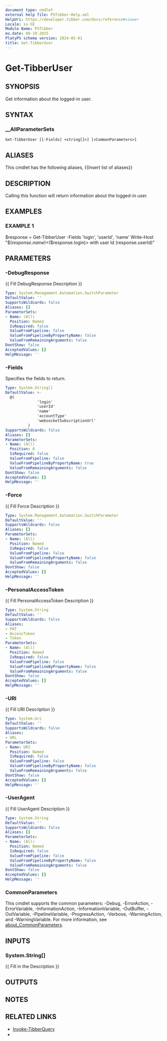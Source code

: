 ```yaml
---
document type: cmdlet
external help file: PSTibber-Help.xml
HelpUri: https://developer.tibber.com/docs/reference#viewer
Locale: sv-SE
Module Name: PSTibber
ms.date: 09-19-2025
PlatyPS schema version: 2024-05-01
title: Get-TibberUser
---
```


# Get-TibberUser

## SYNOPSIS

Get information about the logged-in user.

## SYNTAX

### __AllParameterSets

```
Get-TibberUser [[-Fields] <string[]>] [<CommonParameters>]
```

## ALIASES

This cmdlet has the following aliases,
  {{Insert list of aliases}}

## DESCRIPTION

Calling this function will return information about the logged-in user.

## EXAMPLES

### EXAMPLE 1

$response = Get-TibberUser -Fields 'login', 'userId', 'name'
Write-Host "$($response.name) <$($response.login)> with user Id $($response.userId)"

## PARAMETERS

### -DebugResponse

{{ Fill DebugResponse Description }}

```yaml
Type: System.Management.Automation.SwitchParameter
DefaultValue: ''
SupportsWildcards: false
Aliases: []
ParameterSets:
- Name: (All)
  Position: Named
  IsRequired: false
  ValueFromPipeline: false
  ValueFromPipelineByPropertyName: false
  ValueFromRemainingArguments: false
DontShow: false
AcceptedValues: []
HelpMessage: ''
```

### -Fields

Specifies the fields to return.

```yaml
Type: System.String[]
DefaultValue: >-
  @(
              'login'
              'userId'
              'name'
              'accountType'
              'websocketSubscriptionUrl'
          )
SupportsWildcards: false
Aliases: []
ParameterSets:
- Name: (All)
  Position: 0
  IsRequired: false
  ValueFromPipeline: false
  ValueFromPipelineByPropertyName: true
  ValueFromRemainingArguments: false
DontShow: false
AcceptedValues: []
HelpMessage: ''
```

### -Force

{{ Fill Force Description }}

```yaml
Type: System.Management.Automation.SwitchParameter
DefaultValue: ''
SupportsWildcards: false
Aliases: []
ParameterSets:
- Name: (All)
  Position: Named
  IsRequired: false
  ValueFromPipeline: false
  ValueFromPipelineByPropertyName: false
  ValueFromRemainingArguments: false
DontShow: false
AcceptedValues: []
HelpMessage: ''
```

### -PersonalAccessToken

{{ Fill PersonalAccessToken Description }}

```yaml
Type: System.String
DefaultValue: ''
SupportsWildcards: false
Aliases:
- PAT
- AccessToken
- Token
ParameterSets:
- Name: (All)
  Position: Named
  IsRequired: false
  ValueFromPipeline: false
  ValueFromPipelineByPropertyName: false
  ValueFromRemainingArguments: false
DontShow: false
AcceptedValues: []
HelpMessage: ''
```

### -URI

{{ Fill URI Description }}

```yaml
Type: System.Uri
DefaultValue: ''
SupportsWildcards: false
Aliases:
- URL
ParameterSets:
- Name: URI
  Position: Named
  IsRequired: false
  ValueFromPipeline: false
  ValueFromPipelineByPropertyName: false
  ValueFromRemainingArguments: false
DontShow: false
AcceptedValues: []
HelpMessage: ''
```

### -UserAgent

{{ Fill UserAgent Description }}

```yaml
Type: System.String
DefaultValue: ''
SupportsWildcards: false
Aliases: []
ParameterSets:
- Name: (All)
  Position: Named
  IsRequired: false
  ValueFromPipeline: false
  ValueFromPipelineByPropertyName: false
  ValueFromRemainingArguments: false
DontShow: false
AcceptedValues: []
HelpMessage: ''
```

### CommonParameters

This cmdlet supports the common parameters: -Debug, -ErrorAction, -ErrorVariable,
-InformationAction, -InformationVariable, -OutBuffer, -OutVariable, -PipelineVariable,
-ProgressAction, -Verbose, -WarningAction, and -WarningVariable. For more information, see
[about_CommonParameters](https://go.microsoft.com/fwlink/?LinkID=113216).

## INPUTS

### System.String[]

{{ Fill in the Description }}

## OUTPUTS

## NOTES

## RELATED LINKS

- [Invoke-TibberQuery](Invoke-TibberQuery.md)
- [](https://developer.tibber.com/docs/reference#viewer)
